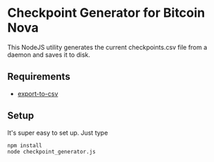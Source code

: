 # Checkpoint Generator for Bitcoin Nova

This NodeJS utility generates the current checkpoints.csv file from a daemon and saves it to disk.

## Requirements
- [export-to-csv](https://github.com/alexcaza/export-to-csv)

## Setup

It's super easy to set up. Just type
```bash
npm install
node checkpoint_generator.js
```

